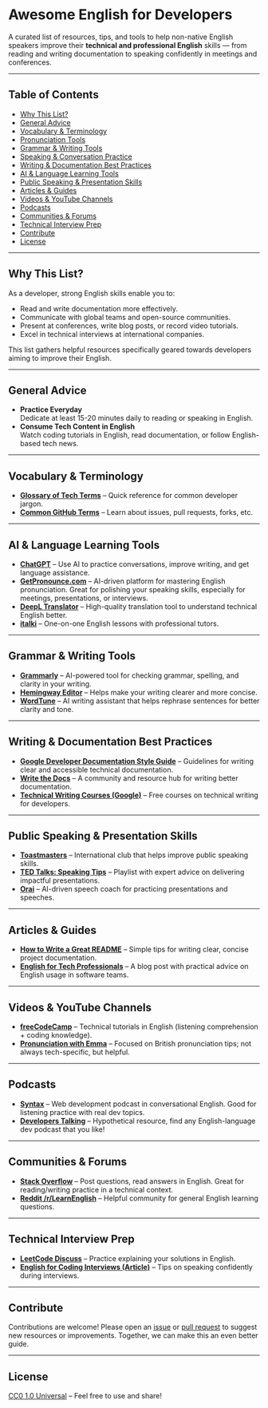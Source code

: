 # Awesome English for Developers 
A curated list of resources, tips, and tools to help non-native English speakers improve their **technical and professional English** skills — from reading and writing documentation to speaking confidently in meetings and conferences.

---

## Table of Contents

- [Why This List?](#why-this-list)
- [General Advice](#general-advice)
- [Vocabulary & Terminology](#vocabulary--terminology)
- [Pronunciation Tools](#pronunciation-tools)
- [Grammar & Writing Tools](#grammar--writing-tools)
- [Speaking & Conversation Practice](#speaking--conversation-practice)
- [Writing & Documentation Best Practices](#writing--documentation-best-practices)
- [AI & Language Learning Tools](#ai--language-learning-tools)
- [Public Speaking & Presentation Skills](#public-speaking--presentation-skills)
- [Articles & Guides](#articles--guides)
- [Videos & YouTube Channels](#videos--youtube-channels)
- [Podcasts](#podcasts)
- [Communities & Forums](#communities--forums)
- [Technical Interview Prep](#technical-interview-prep)
- [Contribute](#contribute)
- [License](#license)

---

## Why This List?

As a developer, strong English skills enable you to:
- Read and write documentation more effectively.
- Communicate with global teams and open-source communities.
- Present at conferences, write blog posts, or record video tutorials.
- Excel in technical interviews at international companies.

This list gathers helpful resources specifically geared towards developers aiming to improve their English.

---

## General Advice

- **Practice Everyday**  
  Dedicate at least 15-20 minutes daily to reading or speaking in English.  
- **Consume Tech Content in English**  
  Watch coding tutorials in English, read documentation, or follow English-based tech news.

---

## Vocabulary & Terminology

- **[Glossary of Tech Terms](https://some-example-site.com/tech-terms)** – Quick reference for common developer jargon.  
- **[Common GitHub Terms](https://docs.github.com/en/get-started)** – Learn about issues, pull requests, forks, etc.


---
## AI & Language Learning Tools

- **[ChatGPT](https://chat.openai.com/)** – Use AI to practice conversations, improve writing, and get language assistance.  
- **[GetPronounce.com](https://getpronounce.com/)** – AI-driven platform for mastering English pronunciation. Great for polishing your speaking skills, especially for meetings, presentations, or interviews.  
- **[DeepL Translator](https://www.deepl.com/translator)** – High-quality translation tool to understand technical English better.  
- **[italki](https://www.italki.com/)** – One-on-one English lessons with professional tutors.  

---

## Grammar & Writing Tools

- **[Grammarly](https://www.grammarly.com/)** – AI-powered tool for checking grammar, spelling, and clarity in your writing.  
- **[Hemingway Editor](https://hemingwayapp.com/)** – Helps make your writing clearer and more concise.  
- **[WordTune](https://www.wordtune.com/)** – AI writing assistant that helps rephrase sentences for better clarity and tone.  

---

## Writing & Documentation Best Practices

- **[Google Developer Documentation Style Guide](https://developers.google.com/style)** – Guidelines for writing clear and accessible technical documentation.  
- **[Write the Docs](https://www.writethedocs.org/)** – A community and resource hub for writing better documentation.  
- **[Technical Writing Courses (Google)](https://developers.google.com/tech-writing)** – Free courses on technical writing for developers.  

---

## Public Speaking & Presentation Skills

- **[Toastmasters](https://www.toastmasters.org/)** – International club that helps improve public speaking skills.  
- **[TED Talks: Speaking Tips](https://www.ted.com/playlists/226/before_public_speaking)** – Playlist with expert advice on delivering impactful presentations.  
- **[Orai](https://www.orai.com/)** – AI-driven speech coach for practicing presentations and speeches.  

---

## Articles & Guides

- **[How to Write a Great README](https://www.makeareadme.com/)** – Simple tips for writing clear, concise project documentation.  
- **[English for Tech Professionals](https://some-blog-post.com)** – A blog post with practical advice on English usage in software teams.

---

## Videos & YouTube Channels

- **[freeCodeCamp](https://www.youtube.com/c/Freecodecamp)** – Technical tutorials in English (listening comprehension + coding knowledge).  
- **[Pronunciation with Emma](https://www.youtube.com/c/pronunciationwithemma)** – Focused on British pronunciation tips; not always tech-specific, but helpful.

---

## Podcasts

- **[Syntax](https://syntax.fm/)** – Web development podcast in conversational English. Good for listening practice with real dev topics.  
- **[Developers Talking](https://example.com/developers-talking)** – Hypothetical resource, find any English-language dev podcast that you like!

---

## Communities & Forums

- **[Stack Overflow](https://stackoverflow.com/)** – Post questions, read answers in English. Great for reading/writing practice in a technical context.  
- **[Reddit /r/LearnEnglish](https://www.reddit.com/r/LearnEnglish/)** – Helpful community for general English learning questions.

---

## Technical Interview Prep

- **[LeetCode Discuss](https://leetcode.com/discuss/)** – Practice explaining your solutions in English.  
- **[English for Coding Interviews (Article)](https://some-site.com/english-for-coding-interviews)** – Tips on speaking confidently during interviews.

---

## Contribute

Contributions are welcome! Please open an [issue](../../issues) or [pull request](../../pulls) to suggest new resources or improvements. Together, we can make this an even better guide.

---

## License

[CC0 1.0 Universal](./LICENSE) – Feel free to use and share!
